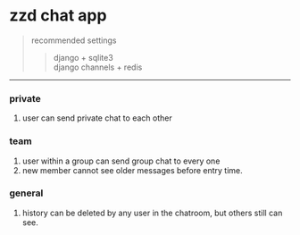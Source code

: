 # zzd chat app

> recommended settings
>> django + sqlite3 <br />
>> django channels + redis

***

### private
 
1. user can send private chat to each other

### team

1. user within a group can send group chat to every one
1. new member cannot see older messages before entry time. 

### general

1. history can be deleted by any user in the chatroom, but others still can see. 

